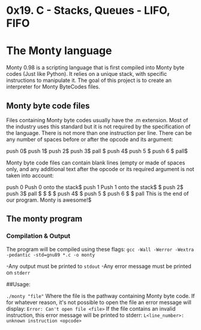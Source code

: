 # 0x19. C - Stacks, Queues - LIFO, FIFO

# The Monty language

Monty 0.98 is a scripting language that is first compiled into Monty byte codes (Just like Python). It relies on a unique stack, with specific instructions to manipulate it. The goal of this project is to create an interpreter for Monty ByteCodes files.

## Monty byte code files
Files containing Monty byte codes usually have the .m extension. Most of the industry uses this standard but it is not required by the specification of the language. There is not more than one instruction per line. There can be any number of spaces before or after the opcode and its argument:


push 0$
push 1$
push 2$
  push 3$
                   pall    $
push 4$
    push 5    $
      push    6        $
pall$

Monty byte code files can contain blank lines (empty or made of spaces only, and any additional text after the opcode or its required argument is not taken into account:


push 0 Push 0 onto the stack$
push 1 Push 1 onto the stack$
$
push 2$
  push 3$
                   pall    $
$
$
                           $
push 4$
$
    push 5    $
      push    6        $
$
pall This is the end of our program. Monty is awesome!$



## The monty program
### Compilation & Output

The program will be compiled using these flags:
`gcc -Wall -Werror -Wextra -pedantic -std=gnu89 *.c -o monty`

-Any output must be printed to `stdout`
-Any error message must be printed on `stderr`

##Usage:

`./monty "file"`
Where the file is the pathway containing Monty byte code. If for whatever reason, it's not possible to open the file an error message will display:
`Error: Can't open file <file>`
If the file contains an invalid instruction, this error message will be printed to stderr:
`L<line_number>: unknown instruction <opcode>`